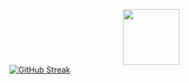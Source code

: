 <div id="header" align="center">
  <img src="https://media.giphy.com/media/M9gbBd9nbDrOTu1Mqx/giphy.gif" width="100"/>
</div>
<a href="https://git.io/streak-stats"><img src="https://github-readme-streak-stats.herokuapp.com?user=Vexer79&theme=dark&hide_border=true&border_radius=10" alt="GitHub Streak" /></a>
